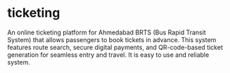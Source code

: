 # ticketing
An online ticketing platform for Ahmedabad BRTS (Bus Rapid Transit System) that allows passengers to book tickets in advance. 
This system features route search, secure digital payments, and QR-code-based ticket generation for seamless entry and travel.
It is easy to use and reliable system.
  

